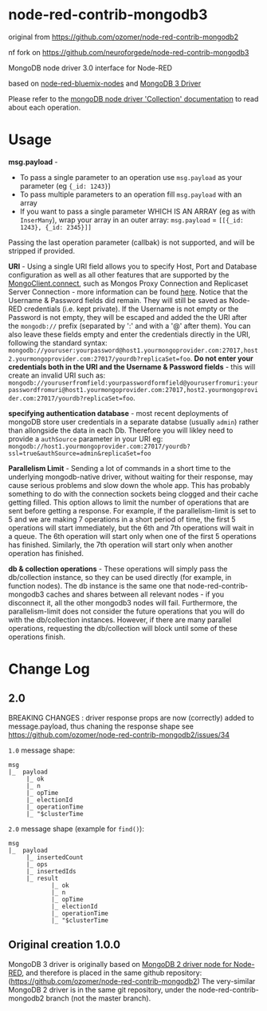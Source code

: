# node-red-contrib-mongodb3

original from https://github.com/ozomer/node-red-contrib-mongodb2

nf fork on https://github.com/neuroforgede/node-red-contrib-mongodb3

MongoDB node driver 3.0 interface for Node-RED

based on [node-red-bluemix-nodes](https://github.com/node-red/node-red-bluemix-nodes/tree/master/mongo) and [MongoDB 3 Driver](http://mongodb.github.io/node-mongodb-native/3.0)

Please refer to the [mongoDB node driver 'Collection' documentation](http://mongodb.github.io/node-mongodb-native/3.0/api/Collection.html) to read about each operation.

# Usage
**msg.payload** - 
* To pass a single parameter to an operation use `msg.payload` as your parameter (eg `{_id: 1243}`)
* To pass multiple parameters to an operation fill `msg.payload` with an array 
* If you want to pass a single parameter WHICH IS AN ARRAY (eg as with `InserMany`), wrap your array in an outer array: `msg.payload` = `[[{_id: 1243}, {_id: 2345}]]`

Passing the last operation parameter (callbak) is not supported, and will be stripped if provided.

**URI** -
Using a single URI field allows you to specify Host, Port and Database configuration as well as all other features that are supported by the [MongoClient.connect](http://mongodb.github.io/node-mongodb-native/2.1/api/MongoClient.html#.connect), such as Mongos Proxy Connection and Replicaset Server Connection - more information can be found [here](http://mongodb.github.io/node-mongodb-native/2.0/tutorials/connecting).
Notice that the Username & Password fields did remain. They will still be saved as Node-RED credentials (i.e. kept private). If the Username is not empty or the Password is not empty, they will be escaped and added the the URI after the `mongodb://` prefix (separated by ':' and with a '@' after them). You can also leave these fields empty and enter the credentials directly in the URI, following the standard syntax: `mongodb://youruser:yourpassword@host1.yourmongoprovider.com:27017,host2.yourmongoprovider.com:27017/yourdb?replicaSet=foo`. **Do not enter your credentials both in the URI and the Username & Password fields** - this will create an invalid URI such as: `mongodb://youruserfromfield:yourpasswordformfield@youruserfromuri:yourpasswordfromuri@host1.yourmongoprovider.com:27017,host2.yourmongoprovider.com:27017/yourdb?replicaSet=foo`.

**specifying authentication database** - 
most recent deployments of mongoDB store user credentials in a separate databse (usually `admin`) rather than allongside the data in each Db. Therefore you will likley need to provide a `authSource` parameter in your URI
eg: `mongodb://host1.yourmongoprovider.com:27017/yourdb?ssl=true&authSource=admin&replicaSet=foo`

**Parallelism Limit** - Sending a lot of commands in a short time to the underlying mongodb-native driver, without waiting for their response, may cause serious problems and slow down the whole app.
This has probably something to do with the connection sockets being clogged and their cache getting filled.
This option allows to limit the number of operations that are sent before getting a response.
For example, if the parallelism-limit is set to 5 and we are making 7 operations in a short period of time, the first 5 operations will start immediately, but the 6th and 7th operations will wait in a queue.
The 6th operation will start only when one of the first 5 operations has finished.
Similarly, the 7th operation will start only when another operation has finished.

**db & collection operations** - These operations will simply pass the db/collection instance, so they can be used directly (for example, in function nodes).
The db instance is the same one that node-red-contrib-mongodb3 caches and shares between all relevant nodes - if you disconnect it, all the other mongodb3 nodes will fail.
Furthermore, the parallelism-limit does not consider the future operations that you will do with the db/collection instances.
However, if there are many parallel operations, requesting the db/collection will block until some of these operations finish.

# Change Log
## 2.0
BREAKING CHANGES : driver response props are now (correctly) added to message.payload, thus chaning the response shape 
see https://github.com/ozomer/node-red-contrib-mongodb2/issues/34

`1.0` message shape: 
```
msg
|_  payload
     |_ ok
     |_ n
     |_ opTime
     |_ electionId     
     |_ operationTime
     |_ "$clusterTime
```
`2.0` message shape (example for `find()`): 
```
msg
|_  payload
     |_ insertedCount
     |_ ops
     |_ insertedIds      
     |_ result
            |_ ok
            |_ n
            |_ opTime
            |_ electionId
            |_ operationTime
            |_ "$clusterTime

```

## Original creation 1.0.0
MongoDB 3 driver is originally based on [MongoDB 2 driver node for Node-RED](https://www.npmjs.com/package/node-red-contrib-mongodb2), and therefore is placed in the same github repository: (https://github.com/ozomer/node-red-contrib-mongodb2)
The very-similar MongoDB 2 driver is in the same git repository, under the node-red-contrib-mongodb2 branch (not the master branch).

